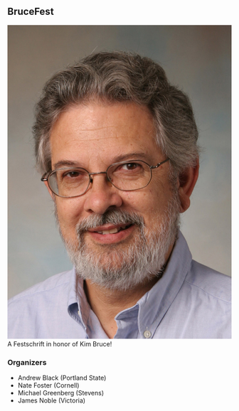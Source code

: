 ## BruceFest

![Kim Bruce](bruce-kim-2006.jpeg) A Festschrift in honor of Kim Bruce!

### Organizers

* Andrew Black (Portland State)
* Nate Foster (Cornell)
* Michael Greenberg (Stevens)
* James Noble (Victoria)
